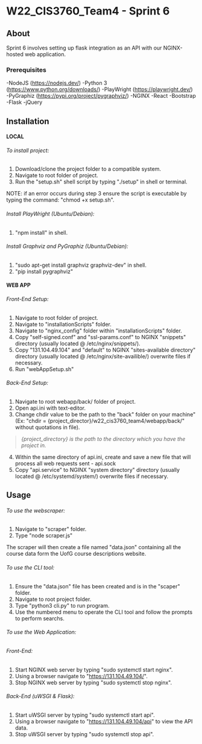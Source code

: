 # W22_CIS3760_Team4 - Sprint 6

<!-- ABOUT SECTION -->
## About 
Sprint 6 involves setting up flask integration as an API with our NGINX-hosted web application.

### Prerequisites
-NodeJS (https://nodejs.dev/)
-Python 3 (https://www.python.org/downloads/)
-PlayWright (https://playwright.dev/)
-PyGraphiz (https://pypi.org/project/pygraphviz/)
-NGINX
-React
-Bootstrap
-Flask
-jQuery



<!-- INSTALL SECTION -->
## Installation
#### LOCAL
###### To install project:
1. Download/clone the project folder to a compatible system.
2. Navigate to root folder of project. 
3. Run the "setup.sh" shell script by typing "./setup" in shell or terminal.

NOTE: if an error occurs during step 3 ensure the script is executable by typing the command:
"chmod +x setup.sh".

###### Install PlayWright (Ubuntu/Debian):
1. "npm install" in shell.

###### Install Graphviz and PyGraphiz (Ubuntu/Debian):
1. "sudo apt-get install graphviz graphviz-dev" in shell.
2. "pip install pygraphviz"



#### WEB APP
###### Front-End Setup:
1. Navigate to root folder of project.
2. Navigate to "installationScripts" folder.
3. Navigate to "nginx_config" folder within "installationScripts" folder.
4. Copy "self-signed.conf" and "ssl-params.conf" to NGINX "snippets" directory (usually located @ /etc/nginx/snippets/).
5. Copy "131.104.49.104" and "default" to NGINX "sites-available directory" directory (usually located @ /etc/nginx/site-availible/) overwrite files if necessary.
6. Run "webAppSetup.sh"

###### Back-End Setup:
1. Navigate to root webapp/back/ folder of project.
2. Open api.ini with text-editor.
3. Change chdir value to be the path to the "back" folder on your machine" (Ex: "chdir = {project_director}/w22_cis3760_team4/webapp/back/" without quotations in file).
>*{project_directory} is the path to the directory which you have the project in.*
4. Within the same directory of api.ini, create and save a new file that will process all web requests sent - api.sock
5. Copy "api.service" to NGINX "system directory" directory (usually located @ /etc/systemd/system/) overwrite files if necessary.

<!-- USAGE SECTION -->
## Usage
###### To use the webscraper:
1. Navigate to "scraper" folder.
2. Type "node scraper.js"

The scraper will then create a file named "data.json" containing all the 
course data form the UofG course descriptions website.

###### To use the CLI tool:
1. Ensure the "data.json" file has been created and is in the "scaper" folder.
2. Navigate to root project folder.
3. Type "python3 cli.py" to run program.
4. Use the numbered menu to operate the CLI tool and follow the prompts to perform searchs.

###### To use the Web Application:
###### Front-End:
1. Start NGINX web server by typing "sudo systemctl start nginx".
2. Using a browser navigate to "https://131.104.49.104/".
3. Stop NGINX web server by typing "sudo systemctl stop nginx".

###### Back-End (uWSGI & Flask):
1. Start uWSGI server by typing "sudo systemctl start api".
2. Using a browser navigate to "https://131.104.49.104/api" to view the API data.
3. Stop uWSGI server by typing "sudo systemctl stop api".

